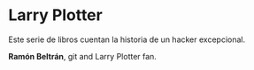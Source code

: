 # Larry Plotter

Este serie de libros cuentan la historia de un hacker excepcional.

**Ramón Beltrán**, git and  Larry Plotter fan.


